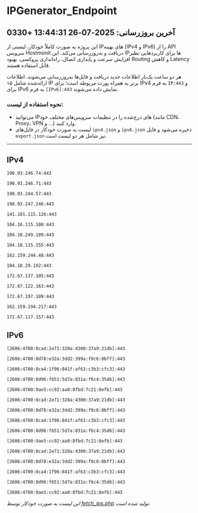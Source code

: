 # IPGenerator_Endpoint

## آخرین بروزرسانی: 2025-07-26 13:44:31 +0330

این پروژه به صورت کاملاً خودکار، لیستی از IPهای بهینه (IPv4 و IPv6) را از API سرویس Hostmonit دریافت و به‌روزرسانی می‌کند. این IPها برای کاربردهایی نظیر افزایش سرعت و پایداری اتصال، راه‌اندازی پروکسی، بهبود Routing و کاهش Latency قابل استفاده هستند.

هر دو ساعت یک‌بار اطلاعات جدید دریافت و فایل‌ها به‌روزرسانی می‌شوند. اطلاعات ارائه‌شده شامل ۱۵ IP برتر به همراه پورت مربوطه است؛ برای IPv4 به فرم `IP:443` و برای IPv6 به فرم `[IPv6]:443` نمایش داده می‌شوند.

### نحوه استفاده از لیست:
- می‌توانید IPهای درج‌شده را در تنظیمات سرویس‌های مختلف خود (مانند CDN، Proxy، VPN و ...) وارد کنید.
- لیست به صورت خودکار در فایل‌های `ipv4.json` و `ipv6.json` ذخیره می‌شود و فایل `export.json` نیز شامل هر دو لیست است.

---

## IPv4
```
190.93.246.74:443
```
```
190.93.246.71:443
```
```
190.93.244.57:443
```
```
190.93.247.246:443
```
```
141.101.115.126:443
```
```
104.16.115.108:443
```
```
104.18.249.109:443
```
```
104.18.115.255:443
```
```
162.159.244.48:443
```
```
104.18.29.192:443
```
```
172.67.137.105:443
```
```
172.67.122.163:443
```
```
172.67.197.109:443
```
```
162.159.194.217:443
```
```
172.67.117.157:443
```

## IPv6
```
[2606:4700:8cad:2e71:328a:4300:37a9:21db]:443
```
```
[2606:4700:8d78:e32a:3dd2:399a:f0c6:8bff]:443
```
```
[2606:4700:8ca4:1f96:841f:af63:c3b3:cfc3]:443
```
```
[2606:4700:8d96:f651:5d7a:831a:f6c4:35d6]:443
```
```
[2606:4700:9ae5:cc92:aa0:8fbd:7c21:8efb]:443
```
```
[2606:4700:8cad:2e71:328a:4300:37a9:21db]:443
```
```
[2606:4700:8d78:e32a:3dd2:399a:f0c6:8bff]:443
```
```
[2606:4700:8ca4:1f96:841f:af63:c3b3:cfc3]:443
```
```
[2606:4700:8d96:f651:5d7a:831a:f6c4:35d6]:443
```
```
[2606:4700:9ae5:cc92:aa0:8fbd:7c21:8efb]:443
```
```
[2606:4700:8cad:2e71:328a:4300:37a9:21db]:443
```
```
[2606:4700:8d78:e32a:3dd2:399a:f0c6:8bff]:443
```
```
[2606:4700:8ca4:1f96:841f:af63:c3b3:cfc3]:443
```
```
[2606:4700:8d96:f651:5d7a:831a:f6c4:35d6]:443
```
```
[2606:4700:9ae5:cc92:aa0:8fbd:7c21:8efb]:443
```

*این لیست به صورت خودکار توسط [fetch_ips.php](scripts/fetch_ips.php) تولید شده است.*
